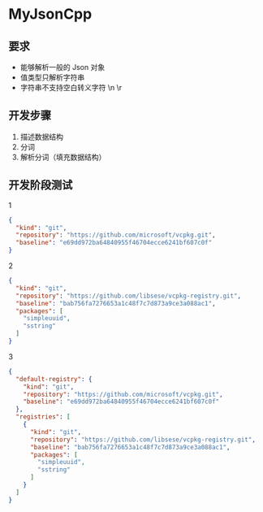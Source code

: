 # MyJsonCpp

## 要求

- 能够解析一般的 Json 对象
- 值类型只解析字符串
- 字符串不支持空白转义字符 \n \r

## 开发步骤

1. 描述数据结构
2. 分词
3. 解析分词（填充数据结构）

## 开发阶段测试

1

```json
{
  "kind": "git",
  "repository": "https://github.com/microsoft/vcpkg.git",
  "baseline": "e69dd972ba64840955f46704ecce6241bf607c0f"
}
```

2

```json
{
  "kind": "git",
  "repository": "https://github.com/libsese/vcpkg-registry.git",
  "baseline": "bab756fa7276653a1c48f7c7d873a9ce3a088ac1",
  "packages": [
    "simpleuuid",
    "sstring"
  ]
}
```

3

```json
{
  "default-registry": {
    "kind": "git",
    "repository": "https://github.com/microsoft/vcpkg.git",
    "baseline": "e69dd972ba64840955f46704ecce6241bf607c0f"
  },
  "registries": [
    {
      "kind": "git",
      "repository": "https://github.com/libsese/vcpkg-registry.git",
      "baseline": "bab756fa7276653a1c48f7c7d873a9ce3a088ac1",
      "packages": [
        "simpleuuid",
        "sstring"
      ]
    }
  ]
}

```